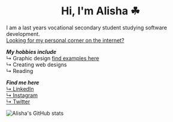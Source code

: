 <h1 align="center">
  Hi, I'm Alisha ☘
</h1>
I am a last years vocational secondary student studying software development.
<br>
<a href="https://alishasoedamah.github.io/">Looking for my personal corner on the internet?</a>

***My hobbies include***
<br>↳ Graphic design <a href="https://www.instagram.com/erratic_sense_of_being/" >find examples here</a>
<br>↳ Creating web designs
<br>↳ Reading

***Find me here***
<br><a href="https://www.linkedin.com/in/alisha-soedamah/"> ↳ LinkedIn</a>
<br><a href="https://www.instagram.com/erratic_sense_of_being/"> ↳ Instagram</a>
<br><a href="https://twitter.com/AlishaSoedamah"> ↳ Twitter</a>

![Alisha's GitHub stats](https://github-readme-stats.vercel.app/api?username=alishasoedamah&show_icons=true&count_private=true&theme=nord&hide=stars)
